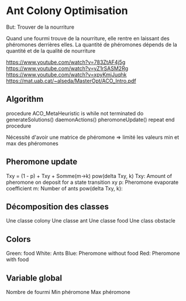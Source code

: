 # Ant Colony Optimisation

But: Trouver de la nourriture

Quand une fourmi trouve de la nourriture, elle rentre en laissant des phéromones derrières elles.
La quantité de phéromones dépends de la quantité et de la qualité de nourriture 

https://www.youtube.com/watch?v=783ZtAF4j5g
https://www.youtube.com/watch?v=yZ1rSASM2Rg
https://www.youtube.com/watch?v=xpyKmjJuqhk
https://mat.uab.cat/~alseda/MasterOpt/ACO_Intro.pdf

## Algorithm 

procedure ACO_MetaHeuristic is
    while not terminated do
        generateSolutions()
        daemonActions()
        pheromoneUpdate()
    repeat
end procedure

Nécessité d'avoir une matrice de phéromone => limité les valeurs min et max des phéromones


## Pheromone update


Txy = (1 - p) + Txy + Somme(m->k) pow(delta Txy, k)
Txy: Amount of pheromone on deposit for a state transition xy
p: Pheromone evaporate coefficient
m: Number of ants
pow(delta Txy, k): 



## Décomposition des classes
Une classe colony
Une classe ant
Une classe food
Une class obstacle

## Colors

Green: food
White: Ants
Blue: Pheromone without food
Red: Pheromone with food

## Variable global
Nombre de fourmi
Min phéromone
Max phéromone

